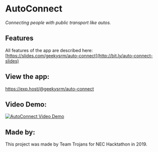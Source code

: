 # AutoConnect
*Connecting people with public transport like autos.*

## Features
All features of the app are described here:
[https://slides.com/geekysrm/auto-connect](http://bit.ly/auto-connect-slides)

## View the app:
https://exp.host/@geekysrm/auto-connect

## Video Demo:

[![AutoConnect Video Demo](https://res.cloudinary.com/geekysrm/image/upload/v1552161938/image.png)](https://player.vimeo.com/video/317749277)

## Made by:
This project was made by Team Trojans for NEC Hacktathon in 2019.
